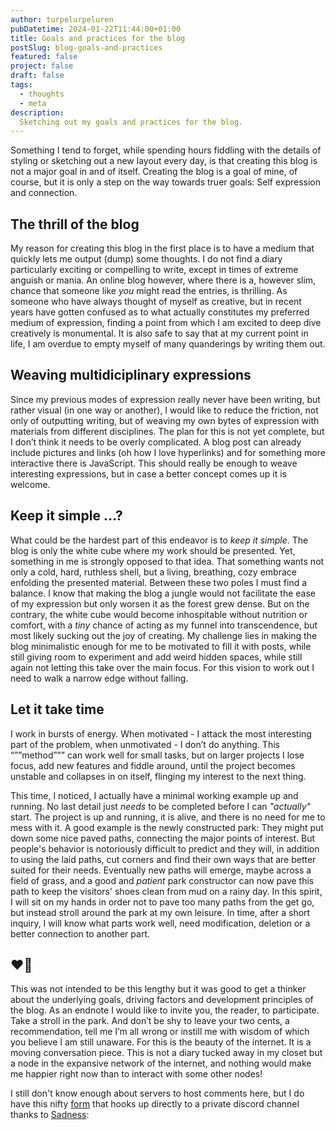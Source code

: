 ```yaml
---
author: turpelurpeluren
pubDatetime: 2024-01-22T11:44:00+01:00
title: Goals and practices for the blog
postSlug: blog-goals-and-practices
featured: false
project: false
draft: false
tags:
  - thoughts
  - meta
description:
  Sketching out my goals and practices for the blog.
---
```


Something I tend to forget, while spending hours fiddling with the details of styling or sketching out a new layout every day, is that creating this blog is not a major goal in and of itself. Creating the blog is a goal of mine, of course, but it is only a step on the way towards truer goals: Self expression and connection.

## The thrill of the blog
My reason for creating this blog in the first place is to have a medium that quickly lets me output (dump) some thoughts. I do not find a diary particularly exciting or compelling to write, except in times of extreme anguish or mania. An online blog however, where there is a, however slim, chance that someone like *you* might read the entries, is thrilling. As someone who have always thought of myself as creative, but in recent years have gotten confused as to what actually constitutes my preferred medium of expression, finding a point from which I am excited to deep dive creatively is monumental. It is also safe to say that at my current point in life, I am overdue to empty myself of many quanderings by writing them out.

## Weaving multidiciplinary expressions
Since my previous modes of expression really never have been writing, but rather visual (in one way or another), I would like to reduce the friction, not only of outputting writing, but of weaving my own bytes of expression with materials from different disciplines. The plan for this is not yet complete, but I don’t think it needs to be overly complicated. A blog post can already include pictures and links (oh how I love hyperlinks) and for something more interactive there is JavaScript. This should really be enough to weave interesting expressions, but in case a better concept comes up it is welcome.

## Keep it simple …?
What could be the hardest part of this endeavor is to *keep it simple*. The blog is only the white cube where my work should be presented. Yet, something in me is strongly opposed to that idea. That something wants not only a cold, hard, ruthless shell, but a living, breathing, cozy embrace enfolding the presented material. Between these two poles I must find a balance. I know that making the blog a jungle would not facilitate the ease of my expression but only worsen it as the forest grew dense. But on the contrary, the white cube would become inhospitable without nutrition or comfort, with a *tiny* chance of acting as my funnel into transcendence, but most likely sucking out the joy of creating. My challenge lies in making the blog minimalistic enough for me to be motivated to fill it with posts, while still giving room to experiment and add weird hidden spaces, while still again not letting this take over the main focus. For this vision to work out I need to walk a narrow edge without falling.

## Let it take time
I work in bursts of energy. When motivated - I attack the most interesting part of the problem, when unmotivated - I don’t do anything. This “””method””” can work well for small tasks, but on larger projects I lose focus, add new features and fiddle around, until the project becomes unstable and collapses in on itself, flinging my interest to the next thing.

This time, I noticed, I actually have a minimal working example up and running. No last detail just *needs* to be completed before I can *"actually"* start. The project is up and running, it is alive, and there is no need for me to mess with it. A good example is the newly constructed park: They might put down some nice paved paths, connecting the major points of interest. But people's behavior is notoriously difficult to predict and they will, in addition to using the laid paths, cut corners and find their own ways that are better suited for their needs. Eventually new paths will emerge, maybe across a field of grass, and a good and *patient* park constructor can now pave this path to keep the visitors' shoes clean from mud on a rainy day. In this spirit, I will sit on my hands in order not to pave too many paths from the get go, but instead stroll around the park at my own leisure. In time, after a short inquiry, I will know what parts work well, need modification, deletion or a better connection to another part.

## ❤️👾
This was not intended to be this lengthy but it was good to get a thinker about the underlying goals, driving factors and development principles of the blog. As an endnote I would like to invite you, the reader, to participate. Take a stroll in the park. And don’t be shy to leave your two cents, a recommendation, tell me I’m all wrong or instill me with wisdom of which you believe I am still unaware. For this is the beauty of the internet. It is a moving conversation piece. This is not a diary tucked away in my closet but a node in the expansive network of the internet, and nothing would make me happier right now than to interact with some other nodes!

I still don't know enough about servers to host comments here, but I do have this nifty [form](https://sadgrl.online/learn/articles/create-webform-discord) that hooks up directly to a private discord channel thanks to [Sadness](https://sadgrl.online/):